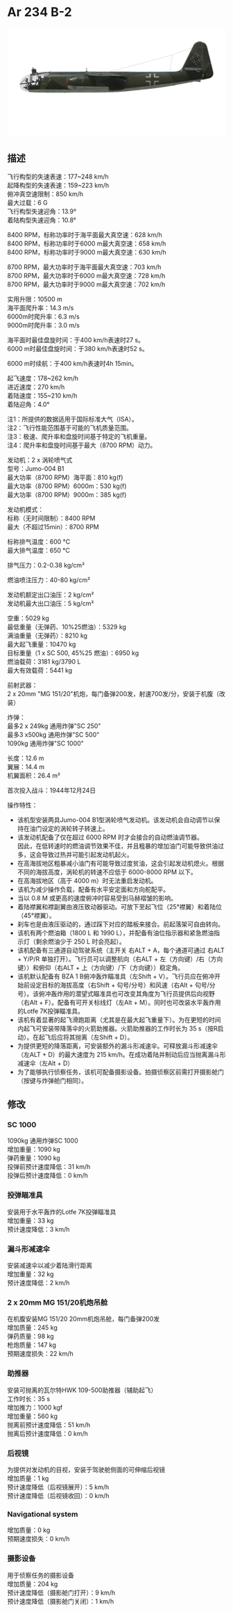 # Ar 234 B-2  
  
![ar234b2](../images/ar234b2.png)  
  
## 描述  
  
飞行构型的失速表速：177~248 km/h  
起降构型的失速表速：159~223 km/h  
俯冲真空速限制：850 km/h  
最大过载：6 G  
飞行构型失速迎角：13.9°  
着陆构型失速迎角：10.8°  
  
8400 RPM，标称功率时于海平面最大真空速：628 km/h  
8400 RPM，标称功率时于6000 m最大真空速：658 km/h  
8400 RPM，标称功率时于9000 m最大真空速：630 km/h  
  
8700 RPM，最大功率时于海平面最大真空速：703 km/h  
8700 RPM，最大功率时于6000 m最大真空速：728 km/h  
8700 RPM，最大功率时于9000 m最大真空速：702 km/h  
  
实用升限：10500 m  
海平面爬升率：14.3 m/s  
6000m时爬升率：6.3 m/s  
9000m时爬升率：3.0 m/s  
  
海平面时最佳盘旋时间：于400 km/h表速时27 s。  
6000 m时最佳盘旋时间：于380 km/h表速时52 s。  
  
6000 m时续航：于400 km/h表速时4h 15min。  
  
起飞速度：178~262 km/h  
进近速度：270 km/h  
着陆速度：155~210 km/h  
着陆迎角：4.0°  
  
注1：所提供的数据适用于国际标准大气（ISA）。  
注2：飞行性能范围基于可能的飞机质量范围。  
注3：极速、爬升率和盘旋时间基于特定的飞机重量。  
注4：爬升率和盘旋时间基于最大（8700 RPM）动力。  
  
发动机：2 x 涡轮喷气式  
型号：Jumo-004 B1  
最大功率（8700 RPM）海平面：810 kg(f)  
最大功率（8700 RPM）6000m：530 kg(f)  
最大功率（8700 RPM）9000m：385 kg(f)  
  
发动机模式：  
标称（无时间限制）：8400 RPM  
最大（不超过15min）：8700 RPM  
  
标称排气温度：600 °C  
最大排气温度：650 °C  
  
排气压力：0.2-0.38 kg/cm²  
  
燃油喷注压力：40-80 kg/cm²  
  
发动机额定出口油压：2 kg/cm²  
发动机最大出口油压：5 kg/cm²  
  
空重：5029 kg  
最低重量（无弹药、10%25燃油）：5329 kg  
满油重量（无弹药）：8210 kg  
最大起飞重量：10470 kg  
目标重量（1 x SC 500, 45%25 燃油）：6950 kg  
燃油载荷：3181 kg/3790 L  
最大有效载荷：5441 kg  
  
前射武器：  
2 x 20mm "MG 151/20"机炮，每门备弹200发，射速700发/分，安装于机腹（改装）  
  
炸弹：  
最多2 x 249kg 通用炸弹"SC 250"  
最多3 x500kg 通用炸弹"SC 500"  
1090kg 通用炸弹"SC 1000"  
  
长度：12.6 m  
翼展：14.4 m  
机翼面积：26.4 m²  
  
首次投入战斗：1944年12月24日  
  
操作特性：  
- 该机型安装两具Jumo-004 B1型涡轮喷气发动机。该发动机会自动调节以保持在油门设定的涡轮转子转速上。  
- 该发动机配备了仅在超过 6000 RPM 时才会接合的自动燃油调节器。  
因此，在低转速时的燃油调节效果不佳，并且粗暴的增加油门可能导致供油过多，这会导致过热并可能引起发动机起火。  
- 在高海拔地区粗暴减小油门有可能导致过度贫油，这会引起发动机熄火。根据不同的海拔高度，涡轮机的转速不应低于 6000-8000 RPM 以下。  
- 在高海拔地区（高于 4000 m）时无法重启发动机。  
- 该机为减少操作负载，配备有水平安定面和方向舵配平。  
- 当以 0.8 M 或更高的速度俯冲时容易受到马赫褶皱的影响。  
- 着陆襟翼和襟副翼由液压致动器驱动。可放下至起飞位（25°襟翼）和着陆位（45°襟翼）。  
- 刹车也是由液压驱动的，通过踩下对应的踏板来接合。前起落架可自由转向。  
- 该机有两个燃油箱（1800 L 和 1990 L），并配备有油位指示器和紧急燃油指示灯（剩余燃油少于 250 L 时会亮起）。  
- 该机配备有三通道自动驾驶系统（主开关 右ALT + A，每个通道可通过 右ALT + Y/P/R 单独打开）。飞行员可以调整航向（右ALT + 左（方向键）/右（方向键））和俯仰（右ALT + 上（方向键）/下（方向键））稳定角。  
- 该机默认配备有 BZA 1 B俯冲轰炸瞄准具（左Shift + V）。飞行员应在俯冲开始前设定目标的海拔高度（右Shift + 句号/分号）和风速（右Alt + 句号/分号）。该俯冲轰炸用的潜望式瞄准具也可改变其角度为飞行员提供后向视野（右Alt + F）。配备有可开关标线灯（左Alt + M）。同时也可改装水平轰炸用的Lotfe 7K投弹瞄准具。  
- 该机有着显著的起飞滑跑距离（尤其是在最大起飞重量下）。为在更短的时间内起飞可安装带降落伞的火箭助推器。火箭助推器的工作时长为 35 s（按R启动）。在起飞后应将其抛离（左Shift + D）。  
- 为提供更短的降落距离，可安装额外的漏斗形减速伞。可释放漏斗形减速伞（左ALT + D）的最大速度为 215 km/h。在成功着陆并制动后应当抛离漏斗形减速伞（左Alt + D）  
- 为了能够执行侦察任务，该机可配备摄影设备。拍摄侦察区前需打开摄影舱门（按键与炸弹舱门相同）。  
  
## 修改  
  
  
### SC 1000  
  
1090kg 通用炸弹SC 1000  
增加重量：1090 kg  
弹药重量：1090 kg  
投弹前预计速度降低：31 km/h  
投弹后预计速度降低：0 km/h  
  
### 投弹瞄准具  
  
安装用于水平轰炸的Lotfe 7K投弹瞄准具  
增加重量：33 kg  
预计速度降低：3 km/h  
  
### 漏斗形减速伞  
  
安装减速伞以减少着陆滑行距离  
增加重量：32 kg  
预计速度降低：2 km/h  
  
### 2 x 20mm MG 151/20机炮吊舱  
  
在机腹安装MG 151/20 20mm机炮吊舱，每门备弹200发  
增加质量：245 kg  
弹药质量：98 kg  
枪炮质量：147 kg  
预期速度损失：22 km/h  
  
### 助推器  
  
安装可抛离的瓦尔特HWK 109-500助推器（辅助起飞）  
工作时长：35 s  
增加推力：1000 kgf  
增加重量：560 kg  
抛离前预计速度降低：51 km/h  
抛离后预计速度降低：0 km/h  
  
### 后视镜  
  
为提供对发动机的目视，安装于驾驶舱侧面的可伸缩后视镜  
增加质量：1 kg  
预计速度降低（后视镜展开）：5 km/h  
预计速度降低（后视镜收回）：0 km/h  
  
### Navigational system  
  
  
增加质量：0 kg  
预期速度损失：0 km/h  
  
### 摄影设备  
  
用于侦察任务的摄影设备  
增加质量：204 kg  
预计速度降低（摄影舱门打开）：9 km/h  
预计速度降低（摄影舱门关闭）：1 km/h  